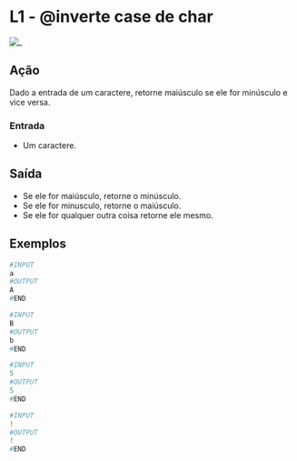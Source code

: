 # L1 - @inverte case de char

![_](https://raw.githubusercontent.com/qxcodefup/arcade/master/base/inverte/cover.jpg)

## Ação

Dado a entrada de um caractere, retorne maiúsculo se ele for minúsculo e vice versa.

### Entrada

* Um caractere.

## Saída

* Se ele for maiúsculo, retorne o minúsculo.
* Se ele for minusculo, retorne o maiúsculo.
* Se ele for qualquer outra coisa retorne ele mesmo.  

## Exemplos

``` py
#INPUT
a
#OUTPUT
A
#END
```

```py
#INPUT
B
#OUTPUT
b
#END
```

```py
#INPUT
5
#OUTPUT
5
#END
```

```py
#INPUT
!
#OUTPUT
!
#END
```
